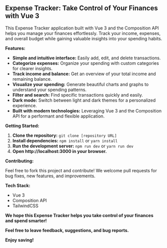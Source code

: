 ## Expense Tracker: Take Control of Your Finances with Vue 3

This Expense Tracker application built with Vue 3 and the Composition API helps you manage your finances effortlessly. Track your income, expenses, and overall budget while gaining valuable insights into your spending habits.

**Features:**

- **Simple and intuitive interface:** Easily add, edit, and delete transactions.
- **Categorize expenses:** Organize your spending with custom categories for clearer insights.
- **Track income and balance:** Get an overview of your total income and remaining balance.
- **Visualize your spending:** Generate beautiful charts and graphs to understand your spending patterns.
- **Filter and search:** Find specific transactions quickly and easily.
- **Dark mode:** Switch between light and dark themes for a personalized experience.
- **Built with modern technologies:** Leveraging Vue 3 and the Composition API for a performant and flexible application.

**Getting Started:**

1. **Clone the repository:** `git clone [repository URL]`
2. **Install dependencies:** `npm install` or `yarn install`
3. **Run the development server:** `npm run dev` or `yarn run dev`
4. **Open http://localhost:3000 in your browser.**

**Contributing:**

Feel free to fork this project and contribute! We welcome pull requests for bug fixes, new features, and improvements.

**Tech Stack:**

- Vue 3
- Composition API
- TailwindCSS

**We hope this Expense Tracker helps you take control of your finances and spend smarter!**

**Feel free to leave feedback, suggestions, and bug reports.**

**Enjoy saving!**
